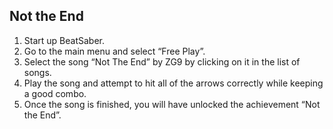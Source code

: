 ## Not the End

1. Start up BeatSaber.
2. Go to the main menu and select “Free Play”.
3. Select the song “Not The End” by ZG9 by clicking on it in the list of songs.
4. Play the song and attempt to hit all of the arrows correctly while keeping a good combo.
5. Once the song is finished, you will have unlocked the achievement “Not the End”.
